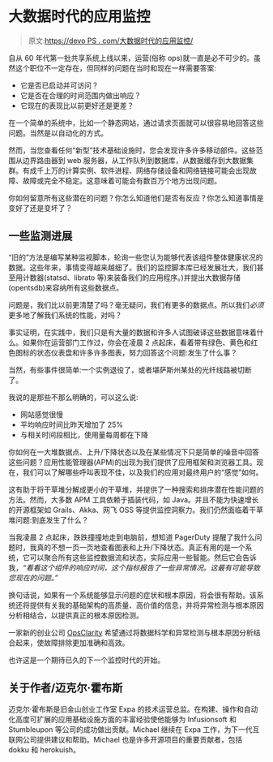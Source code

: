 # 大数据时代的应用监控

> 原文:[https://devo PS . com/大数据时代的应用监控/](https://devops.com/application-monitoring-in-the-age-of-big-data/)

自从 60 年代第一批共享系统上线以来，运营(俗称 ops)就一直是必不可少的。虽然这个职位不一定存在，但同样的问题在当时和现在一样需要答案:

*   它是否已启动并可访问？
*   它是否在合理的时间范围内做出响应？
*   它现在的表现比以前更好还是更差？

在一个简单的系统中，比如一个静态网站，通过请求页面就可以很容易地回答这些问题。当然是以自动化的方式。

然而，当您查看任何“新型”技术基础设施时，您会发现许多许多移动部件。这些范围从边界路由器到 web 服务器，从工作队列到数据库，从数据缓存到大数据集群。有成千上万的计算实例、软件进程、网络存储设备和网络链接可能会出现故障、故障或完全不稳定。这意味着可能会有数百万个地方出现问题。

你如何留意所有这些潜在的问题？你怎么知道他们是否有反应？你怎么知道事情是变好了还是变坏了？

## 一些监测进展

“旧的”方法是编写某种监视脚本，轮询一些您认为能够代表该组件整体健康状况的数据。这些年来，事情变得越来越细了。我们的监控脚本库已经发展壮大，我们甚至用计数器(statsd、librato 等)来装备我们的应用程序。)并提出大数据存储(opentsdb)来容纳所有这些数据点。

问题是，我们比以前更清楚了吗？毫无疑问，我们有更多的数据点。所以我们*必须*更多地了解我们系统的性能，对吗？

事实证明，在实践中，我们只是有大量的数据和许多人试图破译这些数据意味着什么。如果你在运营部门工作过，你会在凌晨 2 点起床，看着带有绿色、黄色和红色图标的状态仪表盘和许多许多图表，努力回答这个问题:发生了什么事？

当然，有些事件很简单:一个实例退役了，或者堪萨斯州某处的光纤线路被切断了。

我说的是那些不那么明确的，可以这么说:

*   网站感觉很慢
*   平均响应时间比昨天增加了 25%
*   与相关时间段相比，使用量每周都在下降

你如何在一大堆数据点、上升/下降状态以及在某些情况下只是简单的噪音中回答这些问题？应用性能管理器(APM)的出现为我们提供了应用框架和浏览器工具。现在，我们可以了解哪些呼叫表现不佳，以及我们的应用对最终用户的“感觉”如何。

这有助于将干草堆分解成更小的干草堆，并提供了一种搜索和排序潜在性能问题的方法。然而，大多数 APM 工具依赖于插装代码，如 Java。并且不能为快速增长的开源框架如 Grails、Akka、网飞 OSS 等提供监控洞察力。我们仍然面临着干草堆问题:到底发生了什么？

当我凌晨 2 点起床，跌跌撞撞地走到电脑前，想知道 PagerDuty 提醒了我什么问题时，我真的不想一页一页地查看图表和上升/下降状态。真正有用的是一个系统，它可以聚合所有这些监控数据流和状态，实际应用一些智能。然后它会告诉我，*“看看这个组件的响应时间，这个指标报告了一些异常情况。这最有可能导致您现在的问题。”*

换句话说，如果有一个系统能够显示问题的症状和根本原因，将会很有帮助。该系统还将提供有关我的基础架构的高质量、高价值的信息，并将异常检测与根本原因分析相结合，以提供真正的根本原因检测。

一家新的创业公司 [OpsClarity](http://www.opsclarity.com/) 希望通过将数据科学和异常检测与根本原因分析结合起来，使故障排除更加准确和高效。

也许这是一个期待已久的下一个监控时代的开始。

## 关于作者/迈克尔·霍布斯

迈克尔·霍布斯是旧金山创业工作室 Expa 的技术运营总监。在构建、操作和自动化高度可扩展的应用基础设施方面的丰富经验使他能够为 Infusionsoft 和 Stumbleupon 等公司的成功做出贡献。Michael 继续在 Expa 工作，为下一代互联网公司提供建议和帮助。Michael 也是许多开源项目的重要贡献者，包括 dokku 和 herokuish。